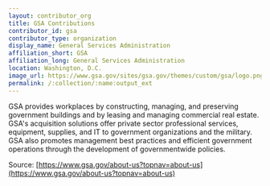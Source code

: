 ```yaml
---
layout: contributor_org
title: GSA Contributions
contributor_id: gsa
contributor_type: organization
display_name: General Services Administration
affiliation_short: GSA
affiliation_long: General Services Administration
location: Washington, D.C.
image_url: https://www.gsa.gov/sites/gsa.gov/themes/custom/gsa/logo.png
permalink: /:collection/:name:output_ext
---
```

GSA provides workplaces by constructing, managing, and preserving government buildings and by leasing and managing commercial real estate. GSA's acquisition solutions offer private sector professional services, equipment, supplies, and IT to government organizations and the military. GSA also promotes management best practices and efficient government operations through the development of governmentwide policies. 

Source: [https://www.gsa.gov/about-us?topnav=about-us](https://www.gsa.gov/about-us?topnav=about-us)